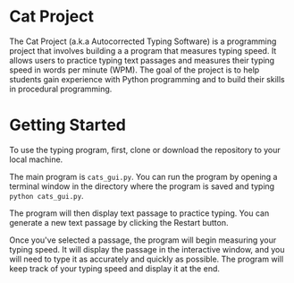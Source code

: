 # Cat Project

The Cat Project (a.k.a Autocorrected Typing Software) is a programming project that involves building a a program that measures typing speed. It allows users to practice typing text passages and measures their typing speed in words per minute (WPM). The goal of the project is to help students gain experience with Python programming and to build their skills in procedural programming.

# Getting Started

To use the typing program, first, clone or download the repository to your local machine.

The main program is ```cats_gui.py```. You can run the program by opening a terminal window in the directory where the program is saved and typing ```python cats_gui.py```.

The program will then display text passage to practice typing. You can generate a new text passage by clicking the Restart button.

Once you've selected a passage, the program will begin measuring your typing speed. It will display the passage in the interactive window, and you will need to type it as accurately and quickly as possible. The program will keep track of your typing speed and display it at the end.

